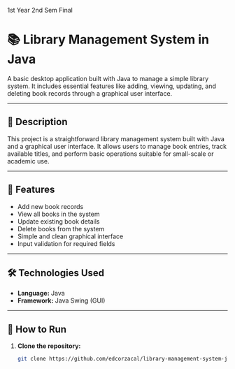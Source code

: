 1st Year 2nd Sem Final

# 📚 Library Management System in Java

A basic desktop application built with Java to manage a simple library system. It includes essential features like adding, viewing, updating, and deleting book records through a graphical user interface.

---

## 📄 Description

This project is a straightforward library management system built with Java and a graphical user interface. It allows users to manage book entries, track available titles, and perform basic operations suitable for small-scale or academic use.

---

## 🚀 Features

- Add new book records
- View all books in the system
- Update existing book details
- Delete books from the system
- Simple and clean graphical interface
- Input validation for required fields

---

## 🛠️ Technologies Used

- **Language:** Java
- **Framework:** Java Swing (GUI)

---

## 🔧 How to Run

1. **Clone the repository:**
   ```bash
   git clone https://github.com/edcorzacal/library-management-system-java.git
